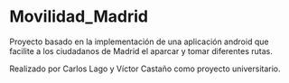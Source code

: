 # Movilidad_Madrid
Proyecto basado en la implementación de una aplicación android que facilite a los ciudadanos de Madrid el aparcar y tomar diferentes rutas.

Realizado por Carlos Lago y Víctor Castaño como proyecto universitario.